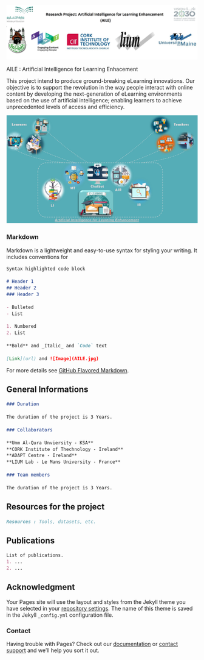 ![Image](/Project.jpg)


AILE : Artificial Intelligence for Learning Enhacement


This project intend to produce ground-breaking eLearning innovations. Our objective is to support the revolution in the way people interact with online content by developing the next-generation of eLearning environments based on the use of artificial intelligence; enabling learners to achieve unprecedented levels of access and efficiency.


![Image](/AILE.jpg)

### Markdown

Markdown is a lightweight and easy-to-use syntax for styling your writing. It includes conventions for

```markdown
Syntax highlighted code block

# Header 1
## Header 2
### Header 3

- Bulleted
- List

1. Numbered
2. List

**Bold** and _Italic_ and `Code` text

[Link](url) and ![Image](AILE.jpg)
```

For more details see [GitHub Flavored Markdown](https://guides.github.com/features/mastering-markdown/).

## **General Informations**
```markdown
### Duration

The duration of the project is 3 Years.

### Collaborators

**Umm Al-Qura Unviersity - KSA**
**CORK Institute of Thechnology - Ireland**
**ADAPT Centre - Ireland**
**LIUM Lab - Le Mans University - France**

### Team members

The duration of the project is 3 Years.
```
## **Resources for the project**
```markdown
Resources : Tools, datasets, etc.
```
## **Publications**
```markdown
List of publications.
1. ...
2. ...
```
## **Acknowledgment**


Your Pages site will use the layout and styles from the Jekyll theme you have selected in your [repository settings](https://github.com/AILE-Project/AILE-Project.github.io/settings). The name of this theme is saved in the Jekyll `_config.yml` configuration file.

### Contact

Having trouble with Pages? Check out our [documentation](https://help.github.com/categories/github-pages-basics/) or [contact support](https://github.com/contact) and we’ll help you sort it out.
